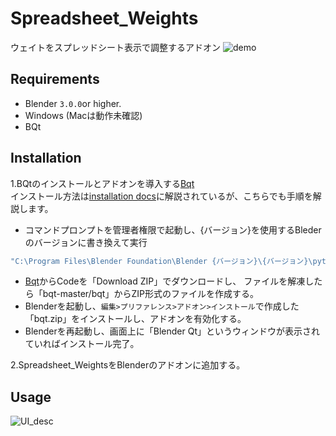 # Spreadsheet_Weights

ウェイトをスプレッドシート表示で調整するアドオン
![demo](https://github.com/SHOGOP/Spreadsheet_Weights/assets/122035414/6b455b89-b406-4400-8b08-ad224227df64)



## Requirements
- Blender `3.0.0`or higher.
- Windows (Macは動作未確認)
- BQt

## Installation

1.BQtのインストールとアドオンを導入する[Bqt](https://github.com/techartorg/bqt/tree/master)  
インストール方法は[installation docs](https://github.com/techartorg/bqt/wiki/Installation)に解説されているが、こちらでも手順を解説します。
- コマンドプロンプトを管理者権限で起動し、{バージョン}を使用するBlederのバージョンに書き換えて実行
```bash
"C:\Program Files\Blender Foundation\Blender {バージョン}\{バージョン}\python\bin\python.exe" -m pip install git+https://github.com/techartorg/bqt.git
```

- [Bqt](https://github.com/techartorg/bqt/tree/master)からCodeを「Download ZIP」でダウンロードし、
ファイルを解凍したら「bqt-master/bqt」からZIP形式のファイルを作成する。
- Blenderを起動し、`編集>プリファレンス>アドオン>インストール`で作成した「bqt.zip」をインストールし、アドオンを有効化する。
- Blenderを再起動し、画面上に「Blender Qt」というウィンドウが表示されていればインストール完了。

2.Spreadsheet_WeightsをBlenderのアドオンに追加する。

## Usage
![UI_desc](https://github.com/SHOGOP/Spreadsheet_Weights/assets/122035414/17b4d093-174a-4892-bcc6-26aed2125855)
